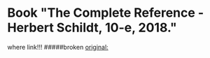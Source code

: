 # Book "The Complete Reference - Herbert Schildt, 10-e, 2018."




where link!!!
#####broken [original:](https://www.mhprofessional.com/9781259589331-usa-java-the-complete-reference-tenth-edition-group)